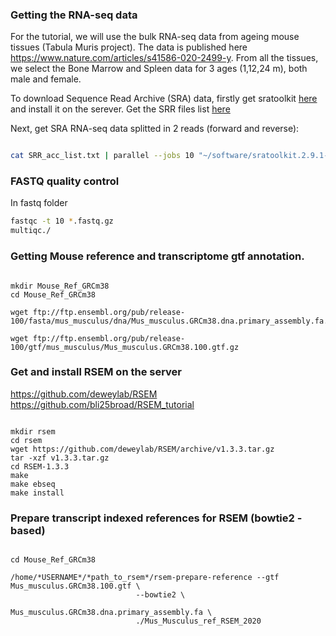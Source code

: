### Getting the RNA-seq data

For the tutorial, we will use the bulk RNA-seq data from ageing mouse tissues (Tabula Muris project). The data is published here https://www.nature.com/articles/s41586-020-2499-y.
From all the tissues, we select the Bone Marrow and Spleen data for 3 ages (1,12,24 m), both male and female. 

To download Sequence Read Archive (SRA) data, firstly get sratoolkit [here](https://github.com/ncbi/sra-tools/wiki/01.-Downloading-SRA-Toolkit) and install it on the serever.
Get the SRR files list [here](https://github.com/mmetsger/RNA-seq-tutorial/blob/master/SRR_acc_list.txt)

Next, get SRA RNA-seq data splitted in 2 reads (forward and reverse):

 ```bash
 
 cat SRR_acc_list.txt | parallel --jobs 10 "~/software/sratoolkit.2.9.1-1-ubuntu64/bin/fastq-dump --origfmt --gzip --split-files {}" :::
 ```
### FASTQ quality control
 In fastq folder
 
 ```bash
 fastqc -t 10 *.fastq.gz
 multiqc./
 ```

 
### Getting Mouse reference and transcriptome gtf annotation.

```{bash}

mkdir Mouse_Ref_GRCm38
cd Mouse_Ref_GRCm38 

wget ftp://ftp.ensembl.org/pub/release-100/fasta/mus_musculus/dna/Mus_musculus.GRCm38.dna.primary_assembly.fa.gz

wget ftp://ftp.ensembl.org/pub/release-100/gtf/mus_musculus/Mus_musculus.GRCm38.100.gtf.gz

```
### Get and install RSEM on the server

https://github.com/deweylab/RSEM
https://github.com/bli25broad/RSEM_tutorial

```{bash}

mkdir rsem
cd rsem
wget https://github.com/deweylab/RSEM/archive/v1.3.3.tar.gz
tar -xzf v1.3.3.tar.gz
cd RSEM-1.3.3
make
make ebseq
make install

```

### Prepare transcript indexed references for RSEM (bowtie2 -based)

```{bash}

cd Mouse_Ref_GRCm38 

/home/*USERNAME*/*path_to_rsem*/rsem-prepare-reference --gtf Mus_musculus.GRCm38.100.gtf \
                            --bowtie2 \
                             Mus_musculus.GRCm38.dna.primary_assembly.fa \
                            ./Mus_Musculus_ref_RSEM_2020
      
```













